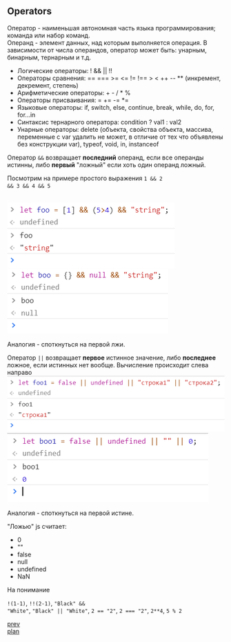 <h2>Operators</h2>

<div>
Оператор - наименьшая автономная часть языка программирования; команда или набор команд.
<br/>
Операнд - элемент данных, над которым выполняется операция.
В зависимости от числа операндов, оператор может быть: унарным, бинарным, тернарным и т.д.
</div>

<ul>
<li>
Логические операторы: ! && || !!
</li>
<li>
Операторы сравнения: == === >= <= != !== > < ++ -- ** (инкремент, декремент, степень)
</li>
<li>
Арифметические операторы: + - / * %
</li>
<li>
Операторы присваивания: = += -= *=
</li>
<li>
Языковые операторы: if, switch, else, continue, break, while, do, for, for...in
</li>
<li>
Синтаксис тернарного оператора: condition ? val1 : val2
</li>
<li>
Унарные операторы: delete (объекта, свойства объекта, массива, переменные с var удалить не может, в отличие от тех что объявлены без конструкции var),
typeof, void, in, instanceof
</li>
</ul>

<div>
Оператор <code>&&</code> возвращает <strong>последний</strong> операнд, если все операнды истинны,
либо <strong>первый</strong> "ложный" если хоть один операнд ложный.
<br/>

Посмотрим на примере простого выражения <code>1 && 2 && 3 && 4 && 5</code>

<br/>
<img src="./media/05-1.png">
<br/>
<img src="./media/05-2.png">
<br/>

Аналогия - споткнуться на первой лжи.
</div>

<div>
Оператор <code>||</code> возвращает <strong>первое</strong> истинное значение,
либо <strong>последнее</strong> ложное, если истинных нет вообще.
Вычисление происходит слева направо
<br/>
<img src="./media/05-3.png">
<br/>
<img src="./media/05-4.png">

Аналогия - споткнуться на первой истине.
</div>

<div>
"Ложью" js считает:

<ul>
<li>
0
</li>
<li>
""
</li>
<li>
false
</li>
<li>
null
</li>
<li>
undefined
</li>
<li>
NaN
</li>
</ul>

</div>

<div>
На понимание

<code>!(1-1)</code>, <code>!!(2-1)</code>,
<code>"Black" && "White"</code>,
<code>"Black" || "White"</code>,
<code>2 == "2"</code>,
<code>2 === "2"</code>,
<code>2**4</code>,
<code>5 % 2</code>

</div>

<a href="02.md">prev</a>
<br/>
<a href="00.md">plan</a>
